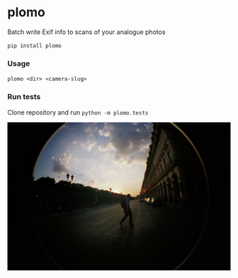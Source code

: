 # plomo

Batch write Exif info to scans of your analogue photos 

    pip install plomo

### Usage

    plomo <dir> <camera-slug>

### Run tests
Clone repository and run `python -m plomo.tests`


![](photo.jpg)

